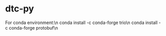 # dtc-py

For conda environment:\n
conda install -c conda-forge trio\n 
conda install -c conda-forge protobuf\n